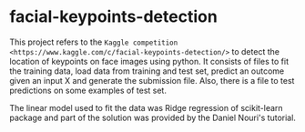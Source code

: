 # facial-keypoints-detection

This project refers to the `Kaggle competition <https://www.kaggle.com/c/facial-keypoints-detection/>` to detect the location of keypoints on face images using python. It consists of files to fit the training data, load data from training and test set, predict an outcome given an input X and generate the submission file. Also, there is a file to test predictions on some examples of test set.

The linear model used to fit the data was Ridge regression of scikit-learn package and part of the solution was provided by the Daniel Nouri's tutorial.
